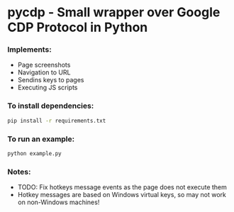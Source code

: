 # pycdp - Small wrapper over Google CDP Protocol in Python
### Implements:
- Page screenshots 
- Navigation to URL
- Sendins keys to pages
- Executing JS scripts

### To install dependencies:
```cmd
pip install -r requirements.txt
```

### To run an example:
```cmd
python example.py
```

### Notes:
- TODO: Fix hotkeys message events as the page does not execute them
- Hotkey messages are based on Windows virtual keys, so may not work on non-Windows machines!